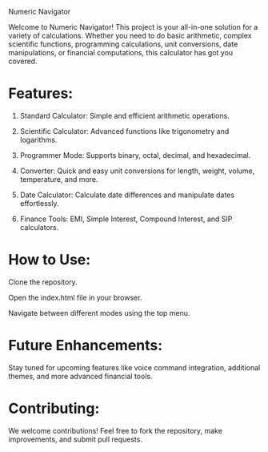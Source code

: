 Numeric Navigator

Welcome to Numeric Navigator! This project is your all-in-one solution for a variety of calculations. Whether you need to do basic arithmetic, complex scientific functions, programming calculations, unit conversions, date manipulations, or financial computations, this calculator has got you covered.

# Features:

1. Standard Calculator: Simple and efficient arithmetic operations.

2. Scientific Calculator: Advanced functions like trigonometry and logarithms.

3. Programmer Mode: Supports binary, octal, decimal, and hexadecimal.

4. Converter: Quick and easy unit conversions for length, weight, volume, temperature, and more.

5. Date Calculator: Calculate date differences and manipulate dates effortlessly.

6. Finance Tools: EMI, Simple Interest, Compound Interest, and SIP calculators.

# How to Use:

Clone the repository.

Open the index.html file in your browser.

Navigate between different modes using the top menu.

# Future Enhancements:

Stay tuned for upcoming features like voice command integration, additional themes, and more advanced financial tools.

# Contributing:

We welcome contributions! Feel free to fork the repository, make improvements, and submit pull requests.
